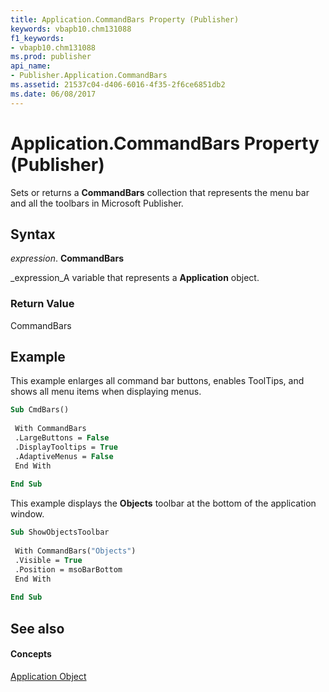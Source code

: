 ```yaml
---
title: Application.CommandBars Property (Publisher)
keywords: vbapb10.chm131088
f1_keywords:
- vbapb10.chm131088
ms.prod: publisher
api_name:
- Publisher.Application.CommandBars
ms.assetid: 21537c04-d406-6016-4f35-2f6ce6851db2
ms.date: 06/08/2017
---
```



# Application.CommandBars Property (Publisher)

Sets or returns a  **CommandBars** collection that represents the menu bar and all the toolbars in Microsoft Publisher.


## Syntax

 _expression_. **CommandBars**

 _expression_A variable that represents a  **Application** object.


### Return Value

CommandBars


## Example

This example enlarges all command bar buttons, enables ToolTips, and shows all menu items when displaying menus.


```vb
Sub CmdBars() 
 
 With CommandBars 
 .LargeButtons = False 
 .DisplayTooltips = True 
 .AdaptiveMenus = False 
 End With 
 
End Sub
```

This example displays the  **Objects** toolbar at the bottom of the application window.




```vb
Sub ShowObjectsToolbar 
 
 With CommandBars("Objects") 
 .Visible = True 
 .Position = msoBarBottom 
 End With 
 
End Sub
```


## See also


#### Concepts


 [Application Object](Publisher.Application.md)

